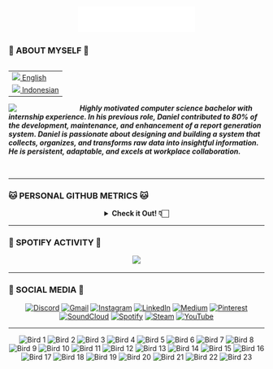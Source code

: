 <div align="center">
  <img src="header_hello-albesta_github_profile_en.svg" alt="Hi, I'm Daniel D. Albesta 👋 I'm a 🚀 Indonesian developer 🚀 I ❤️ You guys xD ❤️"> </img>
</div>

### 🧙 ABOUT MYSELF 🧙

<div align="right">
  <table align="right">
   <tr><td><a href="README.md"><img src="images/us_flag.png" height="13"> English</a></td></tr>
   <tr><td><a href="README_id.md"><img src="images/id_flag.png" height="13"> Indonesian</a></td></tr>
  </table>

  <br>
</div>

<div>
  <img align="left" src="https://media.giphy.com/media/v1.Y2lkPTc5MGI3NjExanU4NHByM3V6Zmxzd2p3eGhuOWZxNjJ4Zjg0NThzcHlobWw4dmdrZyZlcD12MV9pbnRlcm5hbF9naWZfYnlfaWQmY3Q9cw/dMFZrx4ZdXCkRWuGLX/giphy.gif" width="140">

  <p align="left">
    <br>
    <em><b>Highly motivated computer science bachelor with internship experience. In his previous role, Daniel contributed to 80% of the development, maintenance, and enhancement of a report generation system. Daniel is passionate about designing and building a system that collects, organizes, and transforms raw data into insightful information. He is persistent, adaptable, and excels at workplace collaboration.</b></em>
  </p>
</div>

<br>

---

### 🐱 PERSONAL GITHUB METRICS 🐱

<div align="center">
  <details>
    <summary><b>Check it Out! 👇🏻</b></summary>
    <br>

  <img src="https://metrics.lecoq.io/hello-albesta?template=classic&isocalendar=1&languages=1&activity=1&habits=1&base=header%2C%20activity%2C%20community%2C%20repositories%2C%20metadata&base.indepth=false&base.hireable=false&base.skip=false&isocalendar=false&isocalendar.duration=half-year&languages=false&languages.limit=8&languages.threshold=0%25&languages.other=false&languages.colors=github&languages.sections=most-used&languages.indepth=false&languages.analysis.timeout=15&languages.analysis.timeout.repositories=7.5&languages.categories=markup%2C%20programming&languages.recent.categories=markup%2C%20programming&languages.recent.load=300&languages.recent.days=14&habits=false&habits.from=200&habits.days=14&habits.facts=true&habits.charts=false&habits.charts.type=classic&habits.trim=false&habits.languages.limit=8&habits.languages.threshold=0%25&activity=false&activity.limit=5&activity.load=300&activity.days=14&activity.visibility=all&activity.timestamps=false&activity.filter=all&config.timezone=Asia%2FJakarta">
  </details>
</div>

---

### 🎵 SPOTIFY ACTIVITY 🎵

<div align="center">
  <a href="https://spotify-github-profile.vercel.app/api/view?uid=31mit6lw4rk4zw5uikw62iv23x2a&redirect=true">
    <img src="https://spotify-github-profile.vercel.app/api/view?uid=31mit6lw4rk4zw5uikw62iv23x2a&cover_image=true&theme=default&show_offline=false&background_color=0d1117&interchange=true&bar_color_cover=true&bar_color=53b14f"/>
  </a>
</div>

---

### 🦄 SOCIAL MEDIA 🦄

<div align="center">
  <a href=""><img src="https://img.icons8.com/color/96/000000/discord-logo.png" alt="Discord"/></a>
  <a href="mailto:hello.albesta.work@gmail.com"><img src="https://img.icons8.com/color/96/000000/gmail.png" alt="Gmail"/></a>
  <a href=""><img src="https://img.icons8.com/color/96/000000/instagram-new.png" alt="Instagram"/></a>
  <a href=""><img src="https://img.icons8.com/color/96/000000/linkedin.png" alt="LinkedIn"/></a>
  <a href=""><img src="https://img.icons8.com/color/96/000000/medium-logo.png" alt="Medium"/></a>
  <a href=""><img src="https://img.icons8.com/color/96/000000/pinterest--v1.png" alt="Pinterest"/></a>
  <a href=""><img src="https://img.icons8.com/color/96/000000/soundcloud.png" alt="SoundCloud"/></a>
  <a href=""><img src="https://img.icons8.com/color/96/000000/spotify--v1.png" alt="Spotify"/></a>
  <a href=""><img src="https://img.icons8.com/fluent/96/000000/steam.png" alt="Steam"/></a>
  <a href=""><img src="https://img.icons8.com/color/96/000000/youtube.png" alt="YouTube"/></a>
</div>

---

<div align="center">
    <img src="https://cultofthepartyparrot.com/flags/hd/indiaparrot.gif" width="39" height="39" alt="Bird 1"/>
    <img src="https://cultofthepartyparrot.com/parrots/asyncparrot.gif" width="45" height="39" alt="Bird 2"/>
    <img src="https://cultofthepartyparrot.com/parrots/hd/exceptionallyfastparrot.gif" width="39" height="39" alt="Bird 3"/>
    <img src="https://cultofthepartyparrot.com/parrots/hd/60fpsparrot.gif" width="39" height="39" alt="Bird 4"/>
    <img src="https://cultofthepartyparrot.com/parrots/hd/jumpingparrot.gif" width="39" height="39" alt="Bird 5"/>
    <img src="https://cultofthepartyparrot.com/parrots/hd/opensourceparrot.gif" width="39" height="39" alt="Bird 6"/>
    <img src="https://cultofthepartyparrot.com/parrots/hd/dealwithitnowparrot.gif" width="39" height="39" alt="Bird 7"/>
    <img src="https://cultofthepartyparrot.com/parrots/hd/hypnoparrotlight.gif" width="39" height="39" alt="Bird 8"/>
    <img src="https://cultofthepartyparrot.com/parrots/databaseparrot.gif" width="39" height="39" alt="Bird 9"/>
    <img src="https://cultofthepartyparrot.com/parrots/fixparrot.gif" width="45" height="39" alt="Bird 10"/>
    <img src="https://cultofthepartyparrot.com/parrots/hd/laptop_parrot.gif" width="39" height="39" alt="Bird 11"/>
    <img src="https://cultofthepartyparrot.com/parrots/hd/spinningparrot.gif" width="39" height="39" alt="Bird 12"/>
    <img src="https://cultofthepartyparrot.com/parrots/hd/levitationparrot.gif" width="39" height="39" alt="Bird 13"/>
    <img src="https://cultofthepartyparrot.com/parrots/hd/meldparrot.gif" width="39" height="39" alt="Bird 14"/>
    <img src="https://cultofthepartyparrot.com/parrots/slomoparrot.gif" width="39" height="39" alt="Bird 15"/>
    <img src="https://cultofthepartyparrot.com/parrots/hd/moonwalkingparrot.gif" width="39" height="39" alt="Bird 16"/>
    <img src="https://cultofthepartyparrot.com/parrots/hd/stableparrot.gif" width="39" height="39" alt="Bird 17"/>
    <img src="https://cultofthepartyparrot.com/parrots/hd/scienceparrot.gif" width="39" height="39" alt="Bird 18"/>
    <img src="https://cultofthepartyparrot.com/parrots/hd/pirateparrot.gif" width="39" height="39" alt="Bird 19"/>
    <img src="https://cultofthepartyparrot.com/parrots/hd/footballparrot.gif" width="39" height="39" alt="Bird 20"/>
    <img src="https://cultofthepartyparrot.com/parrots/hd/illuminatiparrot.gif" width="39" height="39" alt="Bird 21"/>
    <img src="https://cultofthepartyparrot.com/parrots/hd/hypnoparrotdark.gif" width="39" height="39" alt="Bird 22"/>
    <img src="https://cultofthepartyparrot.com/parrots/hd/mustacheparrot.gif" width="39" height="39" alt="Bird 23"/>
</div>
